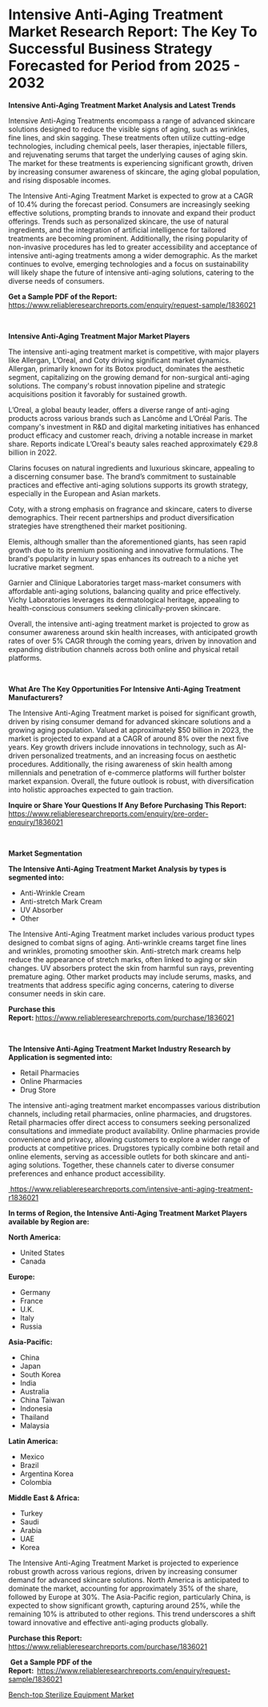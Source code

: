 <p><h1>Intensive Anti-Aging Treatment Market Research Report: The Key To Successful Business Strategy Forecasted for Period from 2025 - 2032</h1></p><p><strong>Intensive Anti-Aging Treatment Market Analysis and Latest Trends</strong></p>
<p><p>Intensive Anti-Aging Treatments encompass a range of advanced skincare solutions designed to reduce the visible signs of aging, such as wrinkles, fine lines, and skin sagging. These treatments often utilize cutting-edge technologies, including chemical peels, laser therapies, injectable fillers, and rejuvenating serums that target the underlying causes of aging skin. The market for these treatments is experiencing significant growth, driven by increasing consumer awareness of skincare, the aging global population, and rising disposable incomes.</p><p>The Intensive Anti-Aging Treatment Market is expected to grow at a CAGR of 10.4% during the forecast period. Consumers are increasingly seeking effective solutions, prompting brands to innovate and expand their product offerings. Trends such as personalized skincare, the use of natural ingredients, and the integration of artificial intelligence for tailored treatments are becoming prominent. Additionally, the rising popularity of non-invasive procedures has led to greater accessibility and acceptance of intensive anti-aging treatments among a wider demographic. As the market continues to evolve, emerging technologies and a focus on sustainability will likely shape the future of intensive anti-aging solutions, catering to the diverse needs of consumers.</p></p>
<p><strong>Get a Sample PDF of the Report:&nbsp;</strong> <a href="https://www.reliableresearchreports.com/enquiry/request-sample/1836021?utm_campaign=2957&utm_medium=2&utm_source=Github&utm_content=ia&utm_term=26032025&utm_id=intensive-anti-aging-treatment">https://www.reliableresearchreports.com/enquiry/request-sample/1836021</a></p>
<p>&nbsp;</p>
<p><strong>Intensive Anti-Aging Treatment Major Market Players</strong></p>
<p><p>The intensive anti-aging treatment market is competitive, with major players like Allergan, L’Oreal, and Coty driving significant market dynamics. Allergan, primarily known for its Botox product, dominates the aesthetic segment, capitalizing on the growing demand for non-surgical anti-aging solutions. The company's robust innovation pipeline and strategic acquisitions position it favorably for sustained growth.</p><p>L’Oreal, a global beauty leader, offers a diverse range of anti-aging products across various brands such as Lancôme and L’Oréal Paris. The company's investment in R&D and digital marketing initiatives has enhanced product efficacy and customer reach, driving a notable increase in market share. Reports indicate L’Oreal's beauty sales reached approximately €29.8 billion in 2022.</p><p>Clarins focuses on natural ingredients and luxurious skincare, appealing to a discerning consumer base. The brand’s commitment to sustainable practices and effective anti-aging solutions supports its growth strategy, especially in the European and Asian markets.</p><p>Coty, with a strong emphasis on fragrance and skincare, caters to diverse demographics. Their recent partnerships and product diversification strategies have strengthened their market positioning.</p><p>Elemis, although smaller than the aforementioned giants, has seen rapid growth due to its premium positioning and innovative formulations. The brand's popularity in luxury spas enhances its outreach to a niche yet lucrative market segment.</p><p>Garnier and Clinique Laboratories target mass-market consumers with affordable anti-aging solutions, balancing quality and price effectively. Vichy Laboratories leverages its dermatological heritage, appealing to health-conscious consumers seeking clinically-proven skincare.</p><p>Overall, the intensive anti-aging treatment market is projected to grow as consumer awareness around skin health increases, with anticipated growth rates of over 5% CAGR through the coming years, driven by innovation and expanding distribution channels across both online and physical retail platforms.</p></p>
<p>&nbsp;</p>
<p><strong>What Are The Key Opportunities For Intensive Anti-Aging Treatment Manufacturers?</strong></p>
<p><p>The Intensive Anti-Aging Treatment market is poised for significant growth, driven by rising consumer demand for advanced skincare solutions and a growing aging population. Valued at approximately $50 billion in 2023, the market is projected to expand at a CAGR of around 8% over the next five years. Key growth drivers include innovations in technology, such as AI-driven personalized treatments, and an increasing focus on aesthetic procedures. Additionally, the rising awareness of skin health among millennials and penetration of e-commerce platforms will further bolster market expansion. Overall, the future outlook is robust, with diversification into holistic approaches expected to gain traction.</p></p>
<p><strong>Inquire or Share Your Questions If Any Before Purchasing This Report:</strong> <a href="https://www.reliableresearchreports.com/enquiry/pre-order-enquiry/1836021?utm_campaign=2957&utm_medium=2&utm_source=Github&utm_content=ia&utm_term=26032025&utm_id=intensive-anti-aging-treatment">https://www.reliableresearchreports.com/enquiry/pre-order-enquiry/1836021</a></p>
<p>&nbsp;</p>
<p><strong>Market Segmentation</strong></p>
<p><strong>The Intensive Anti-Aging Treatment Market Analysis by types is segmented into:</strong></p>
<p><ul><li>Anti-Wrinkle Cream</li><li>Anti-stretch Mark Cream</li><li>UV Absorber</li><li>Other</li></ul></p>
<p><p>The Intensive Anti-Aging Treatment market includes various product types designed to combat signs of aging. Anti-wrinkle creams target fine lines and wrinkles, promoting smoother skin. Anti-stretch mark creams help reduce the appearance of stretch marks, often linked to aging or skin changes. UV absorbers protect the skin from harmful sun rays, preventing premature aging. Other market products may include serums, masks, and treatments that address specific aging concerns, catering to diverse consumer needs in skin care.</p></p>
<p><strong>Purchase this Report:&nbsp;</strong><a href="https://www.reliableresearchreports.com/purchase/1836021?utm_campaign=2957&utm_medium=2&utm_source=Github&utm_content=ia&utm_term=26032025&utm_id=intensive-anti-aging-treatment">https://www.reliableresearchreports.com/purchase/1836021</a></p>
<p>&nbsp;</p>
<p><strong>The Intensive Anti-Aging Treatment Market Industry Research by Application is segmented into:</strong></p>
<p><ul><li>Retail Pharmacies</li><li>Online Pharmacies</li><li>Drug Store</li></ul></p>
<p><p>The intensive anti-aging treatment market encompasses various distribution channels, including retail pharmacies, online pharmacies, and drugstores. Retail pharmacies offer direct access to consumers seeking personalized consultations and immediate product availability. Online pharmacies provide convenience and privacy, allowing customers to explore a wider range of products at competitive prices. Drugstores typically combine both retail and online elements, serving as accessible outlets for both skincare and anti-aging solutions. Together, these channels cater to diverse consumer preferences and enhance product accessibility.</p></p>
<p><a href="https://www.reliableresearchreports.com/intensive-anti-aging-treatment-r1836021?utm_campaign=2957&utm_medium=2&utm_source=Github&utm_content=ia&utm_term=26032025&utm_id=intensive-anti-aging-treatment">&nbsp;https://www.reliableresearchreports.com/intensive-anti-aging-treatment-r1836021</a></p>
<p><strong>In terms of Region, the Intensive Anti-Aging Treatment Market Players available by Region are:</strong></p>
<p>
    <p> <strong> North America: </strong>
        <ul>
            <li>United States</li>
            <li>Canada</li>
        </ul>
        </p> 
    <p> <strong> Europe: </strong>
        <ul>
            <li>Germany</li>
            <li>France</li>
            <li>U.K.</li>
            <li>Italy</li>
            <li>Russia</li>
        </ul>
        </p> 
    <p> <strong> Asia-Pacific: </strong>
        <ul>
            <li>China</li>
            <li>Japan</li>
            <li>South Korea</li>
            <li>India</li>
            <li>Australia</li>
            <li>China Taiwan</li>
            <li>Indonesia</li>
            <li>Thailand</li>
            <li>Malaysia</li>
        </ul>
        </p> 
    <p> <strong> Latin America: </strong>
        <ul>
            <li>Mexico</li>
            <li>Brazil</li>
            <li>Argentina Korea</li>
            <li>Colombia</li>
        </ul>
        </p> 
    <p> <strong> Middle East & Africa: </strong>
        <ul>
            <li>Turkey</li>
            <li>Saudi</li>
            <li>Arabia</li>
            <li>UAE</li>
            <li>Korea</li>
        </ul>
    </p>
    </p>
<p><p>The Intensive Anti-Aging Treatment Market is projected to experience robust growth across various regions, driven by increasing consumer demand for advanced skincare solutions. North America is anticipated to dominate the market, accounting for approximately 35% of the share, followed by Europe at 30%. The Asia-Pacific region, particularly China, is expected to show significant growth, capturing around 25%, while the remaining 10% is attributed to other regions. This trend underscores a shift toward innovative and effective anti-aging products globally.</p></p>
<p><strong>Purchase this Report: </strong><a href="https://www.reliableresearchreports.com/purchase/1836021?utm_campaign=2957&utm_medium=2&utm_source=Github&utm_content=ia&utm_term=26032025&utm_id=intensive-anti-aging-treatment">https://www.reliableresearchreports.com/purchase/1836021</a></p>
<p>&nbsp;<strong>Get a Sample PDF of the Report:&nbsp;&nbsp;</strong><a href="https://www.reliableresearchreports.com/enquiry/request-sample/1836021?utm_campaign=2957&utm_medium=2&utm_source=Github&utm_content=ia&utm_term=26032025&utm_id=intensive-anti-aging-treatment">https://www.reliableresearchreports.com/enquiry/request-sample/1836021</a></p>
<p><strong></strong></p>
<p><p><a href="https://github.com/navodfetiya/Market-Research-Report-List-1/blob/main/bench-top-sterilize-equipment-market.md?utm_campaign=2957&utm_medium=2&utm_source=Github&utm_content=ia&utm_term=26032025&utm_id=intensive-anti-aging-treatment">Bench-top Sterilize Equipment Market</a></p></p>